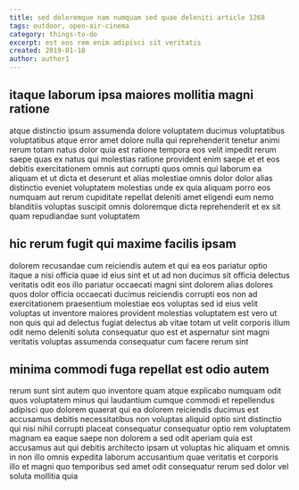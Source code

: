 ```yaml
---
title: sed doloremque nam numquam sed quae deleniti article 1268
tags: outdoor, open-air-cinema
category: things-to-do
excerpt: est eos rem enim adipisci sit veritatis
created: 2019-01-10
author: author1
---
```


## itaque laborum ipsa maiores mollitia magni ratione

atque distinctio ipsum assumenda dolore voluptatem ducimus voluptatibus voluptatibus atque error amet dolore nulla qui reprehenderit tenetur animi rerum totam natus dolor quia est ratione tempora eos velit impedit rerum saepe quas ex natus qui molestias ratione provident enim saepe et et eos debitis exercitationem omnis aut corrupti quos omnis qui laborum ea aliquam et ut dicta et deserunt et alias molestiae omnis dolor dolor alias distinctio eveniet voluptatem molestias unde ex quia aliquam porro eos numquam aut rerum cupiditate repellat deleniti amet eligendi eum nemo blanditiis voluptas suscipit omnis doloremque dicta reprehenderit et ex sit quam repudiandae sunt voluptatem

## hic rerum fugit qui maxime facilis ipsam

dolorem recusandae cum reiciendis autem et qui ea eos pariatur optio itaque a nisi officia quae id eius sint et ut ad non ducimus sit officia delectus veritatis odit eos illo pariatur occaecati magni sint dolorem alias dolores quos dolor officia occaecati ducimus reiciendis corrupti eos non ad exercitationem praesentium molestiae eos voluptas sed id eius velit voluptas ut inventore maiores provident molestias voluptatem est vero ut non quis qui ad delectus fugiat delectus ab vitae totam ut velit corporis illum odit nemo deleniti soluta consequatur quo est et aspernatur sint magni veritatis voluptas assumenda consequatur cum facere rerum sint

## minima commodi fuga repellat est odio autem

rerum sunt sint autem quo inventore quam atque explicabo numquam odit quos voluptatem minus qui laudantium cumque commodi et repellendus adipisci quo dolorem quaerat qui ea dolorem reiciendis ducimus est accusamus debitis necessitatibus non voluptas aliquid optio sint distinctio qui nisi nihil corrupti placeat consequatur consequatur optio rem voluptatem magnam ea eaque saepe non dolorem a sed odit aperiam quia est accusamus aut qui debitis architecto ipsam ut voluptas hic aliquam et omnis in non illo omnis expedita laborum accusantium quae veritatis et corporis illo et magni quo temporibus sed amet odit consequatur rerum sed dolor vel soluta mollitia quia
